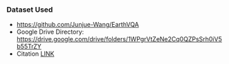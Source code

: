 ### Dataset Used
- https://github.com/Junjue-Wang/EarthVQA
- Google Drive Directory: https://drive.google.com/drive/folders/1WPgrVtZeNe2Cq0QZPsSrh0iV5b55TrZY
- Citation [LINK](https://drive.google.com/drive/folders/1WPgrVtZeNe2Cq0QZPsSrh0iV5b55TrZY)